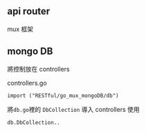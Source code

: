 ## api router

mux 框架

## mongo DB

將控制放在 controllers

controllers.go

```
import ("RESTful/go_mux_mongoDB/db")
```

將`db.go`裡的 `DbCollection` 導入 controllers 使用

```
db.DbCollection..
```
